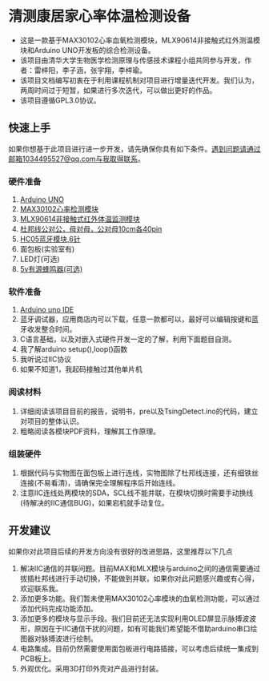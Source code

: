 # 清测康居家心率体温检测设备
 + 这是一款基于MAX30102心率血氧检测模块，MLX90614非接触式红外测温模块和Arduino UNO开发板的综合检测设备。
 + 该项目由清华大学生物医学检测原理与传感技术课程小组共同参与开发，作者：雷梓阳，李子涵，张宇翔，李梓瑜。
 + 该项目文档编写初衷在于利用课程机制对项目进行增量迭代开发。我们认为，两周时间过于短暂，如果进行多次迭代，可以做出更好的作品。
 + 该项目遵循GPL3.0协议。 
## 快速上手
 如果你想基于此项目进行进一步开发，请先确保你具有如下条件。遇到问题请通过邮箱1034495527@qq.com与我取得联系。
### 硬件准备
 1. [Arduino UNO](https://item.taobao.com/item.htm?spm=a1z09.2.0.0.5a472e8d88lSyI&id=584296186027&_u=t2dv10j1b0b7)
 2. [MAX30102心率检测模块](https://item.taobao.com/item.htm?spm=a1z09.2.0.0.5a472e8d88lSyI&id=586401173804&_u=t2dv10j14add)
 3. [MLX90614非接触式红外体温监测模块](https://item.taobao.com/item.htm?spm=a1z09.2.0.0.5a472e8d88lSyI&id=543843511522&_u=t2dv10j10aaa)
 4. [杜邦线公对公，母对母，公对母10cm各40pin](https://item.taobao.com/item.htm?spm=a1z09.2.0.0.5a472e8d88lSyI&id=558182761958&_u=t2dv10j18823)
 5. [HC05蓝牙模块,6针](https://item.taobao.com/item.htm?spm=a1z09.2.0.0.5a472e8d88lSyI&id=583256341221&_u=t2dv10j1b37d)
 6. 面包板(实验室有)
 7. LED灯(可选)
 8. [5v有源蜂鸣器(可选)](https://item.taobao.com/item.htm?spm=a1z09.2.0.0.5a472e8d88lSyI&id=522572589576&_u=t2dv10j1b602)
### 软件准备
 1. [Arduino uno IDE](https://www.arduino.cc/)
 2. 蓝牙调试器，应用商店内可以下载，任意一款都可以，最好可以编辑按键和蓝牙收发整合时间。
 3. C语言基础，以及对嵌入式硬件开发一定的了解，利用下面题目自测。
  1. 我了解arduino setup(),loop()函数
  2. 我听说过IIC协议
  3. 如果不知道1，我起码接触过其他单片机
### 阅读材料
 1. 详细阅读该项目目前的报告，说明书，pre以及TsingDetect.ino的代码，建立对项目的整体认识。
 2. 粗略阅读各模块PDF资料，理解其工作原理。
### 组装硬件
 1. 根据代码与实物图在面包板上进行连线，实物图除了杜邦线连接，还有细铁丝连接(不易看清)，请确保完全理解程序后开始连线。
 2. 注意IIC连线处两模块的SDA，SCL线不能并联，在模块切换时需要手动换线(待解决的IIC通信BUG)，如果宕机就手动复位。
## 开发建议
 如果你对此项目后续的开发方向没有很好的改进思路，这里推荐以下几点
 1. 解决IIC通信的并联问题。目前MAX和MLX模块与arduino之间的通信需要通过拔插杜邦线进行手动切换，不能做到并联，如果你对此问题感兴趣或有心得，欢迎联系我。
 2. 添加更多功能。我们暂未使用MAX30102心率模块的血氧检测功能，可以通过添加代码完成功能添加。
 3. 添加更多的模块与显示手段。我们目前还无法实现利用OLED屏显示脉搏波波形，原因在于IIC通信干扰的问题，如有可能我们希望能不借助arduino串口绘图器对脉搏波进行绘制。
 4. 电路集成。目前仍然需要使用面包板进行电路插接，可以考虑后续统一集成到PCB板上。
 5. 外观优化。采用3D打印外壳对产品进行封装。
